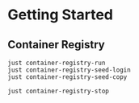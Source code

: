 # Getting Started

## Container Registry

```shell
just container-registry-run
just container-registry-seed-login
just container-registry-seed-copy
```

```shell
just container-registry-stop
```
